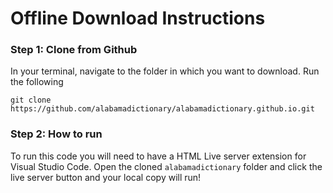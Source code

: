 # Offline Download Instructions

### Step 1: Clone from Github

In your terminal, navigate to the folder in which you want to download.
Run the following

```
git clone https://github.com/alabamadictionary/alabamadictionary.github.io.git
```

### Step 2: How to run

To run this code you will need to have a HTML Live server extension for Visual Studio Code. Open the cloned `alabamadictionary` folder and click the live server button and your local copy will run!
